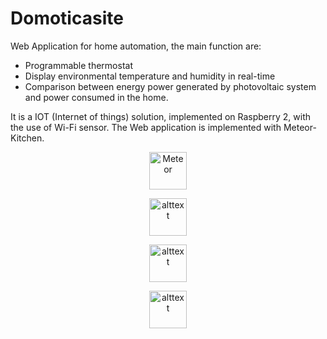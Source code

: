 
# Domoticasite
Web Application for home automation, the main function are:

- Programmable thermostat
- Display environmental temperature and humidity in real-time
- Comparison between energy power generated by photovoltaic system and power consumed in the home.

It is a IOT (Internet of things) solution, implemented on Raspberry 2, with the use of Wi-Fi sensor.
The Web application is implemented with Meteor-Kitchen.


<p align="center">
  <a href='https://www.meteor.com'>
   <img src='https://user-images.githubusercontent.com/841294/26841702-0902bbee-4af3-11e7-9805-0618da66a246.png' height='60' alt='Meteor'>
  </a>
</p>

<p align="center">
 <a> 
 <img src='https://shop.highsoft.com/skin/frontend/highsoft/bootstrap/images/logo.svg' alt='alttext' height='60'>
  </a>
</p>

<p align="center">
  <a>
 <img src='https://encrypted-tbn3.gstatic.com/images?q=tbn:ANd9GcQ6OTvEpuXGtoQ7rS_MuwV8DurmIKFlEdWVsQBo8J-CMd-NLos-' alt='alttext' height='60'>
  </a>
</p>

<p align="center">
  <a>
 <img src='https://encrypted-tbn3.gstatic.com/images?q=tbn:ANd9GcRvG55OJYJ0rQktTd5AtYW-yerEjB6dmeWLOibbsASKXRNbDNcJpUu0w-Hr' alt='alttext' height='60'>
  </a>
</p>
